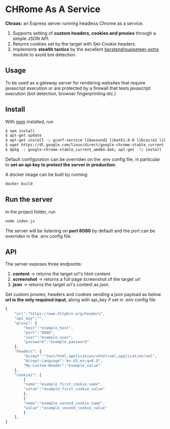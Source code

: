 # CHRome As A Service

**Chraas:** an Express server running headless Chrome as a service.
1. Supports setting of **custom headers, cookies and proxies** through a simple JSON API.
2. Returns cookies set by the target with Set-Cookie headers.
3. Implements **stealth tactics** by the excellent [berstend/puppeteer-extra](https://github.com/berstend/puppeteer-extra/tree/master/packages/puppeteer-extra-plugin-stealth) module to avoid bot detection.

## Usage

To be used as a gateway server for rendering websites that require javascript execution or are protected by a firewall that tests javascript execution (bot detection, browser fingerprinting etc.)

## Install

With [npm](https://npmjs.org/) installed, run

```sh
$ npm install
$ apt-get update
$ apt-get install -y gconf-service libasound2 libatk1.0-0 libcairo2 libcups2 libfontconfig1 libgdk-pixbuf2.0-0 libgtk-3-0 libnspr4 libpango-1.0-0 libxss1 fonts-liberation libappindicator1 libnss3 lsb-release xdg-utils wget
$ wget https://dl.google.com/linux/direct/google-chrome-stable_current_amd64.deb
$ dpkg -i google-chrome-stable_current_amd64.deb; apt-get -fy install
```

Default configuration can be overriden on the .env config file, in particular to **set an api key to protect the server in production**.

A docker image can be built by running
```sh
docker build
```

## Run the server
In the project folder, run
```sh
node index.js
```
The server will be listening on **port 8080** by default and the port can be overriden in the .env config file.

## API

The server exposes three endpoints:
1. **content** -> returns the target url's html content
2. **screenshot** -> returns a full page screenshot of the target url
3. **json** -> returns the target url's content as json

Set custom proxies, headers and cookies sending a json payload as below.
**url is the only required input**, along with api_key if set in .env config file

```js
{
    "url":"https://www.httpbin.org/headers",
    "api_key":"",
    "proxy": {
        "host":"example_host",
        "port":"8080",
        "user":"example_user",
        "password":"example_password" 
    },
    "headers": {
        "Accept":"text/html,application/xhtml+xml,application/xml",
        "Accept-Language":"en-US,en;q=0.9",
        "My-Custom-Header":"example_value"
    },
    "cookies": [
        {
        "name":"example_first_cookie_name",
        "value":"example_first_cookie_value"
        },
        {
        "name":"example_second_cookie_name",
        "value":"example_second_cookie_value"
        }
    ],
}
```

